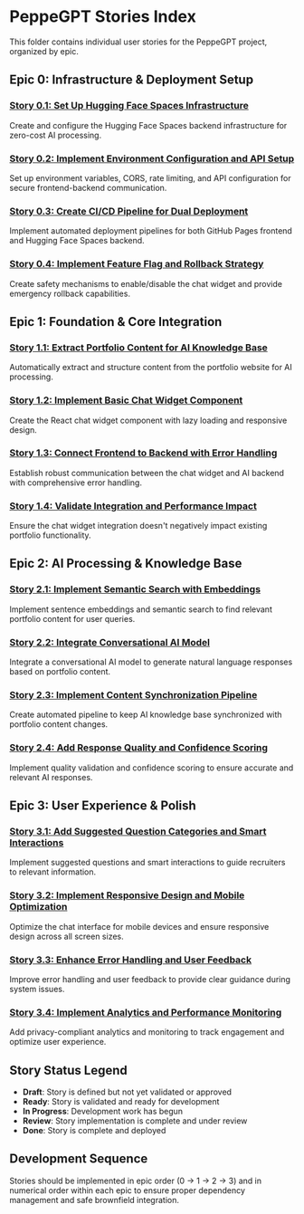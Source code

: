 # PeppeGPT Stories Index

This folder contains individual user stories for the PeppeGPT project, organized by epic.

## Epic 0: Infrastructure & Deployment Setup

### [Story 0.1: Set Up Hugging Face Spaces Infrastructure](./0.1-hf-spaces-infrastructure.md)
Create and configure the Hugging Face Spaces backend infrastructure for zero-cost AI processing.

### [Story 0.2: Implement Environment Configuration and API Setup](./0.2-environment-api-setup.md)
Set up environment variables, CORS, rate limiting, and API configuration for secure frontend-backend communication.

### [Story 0.3: Create CI/CD Pipeline for Dual Deployment](./0.3-cicd-pipeline.md)
Implement automated deployment pipelines for both GitHub Pages frontend and Hugging Face Spaces backend.

### [Story 0.4: Implement Feature Flag and Rollback Strategy](./0.4-feature-flags-rollback.md)
Create safety mechanisms to enable/disable the chat widget and provide emergency rollback capabilities.

## Epic 1: Foundation & Core Integration

### [Story 1.1: Extract Portfolio Content for AI Knowledge Base](./1.1-content-extraction.md)
Automatically extract and structure content from the portfolio website for AI processing.

### [Story 1.2: Implement Basic Chat Widget Component](./1.2-chat-widget-component.md)
Create the React chat widget component with lazy loading and responsive design.

### [Story 1.3: Connect Frontend to Backend with Error Handling](./1.3-frontend-backend-connection.md)
Establish robust communication between the chat widget and AI backend with comprehensive error handling.

### [Story 1.4: Validate Integration and Performance Impact](./1.4-integration-validation.md)
Ensure the chat widget integration doesn't negatively impact existing portfolio functionality.

## Epic 2: AI Processing & Knowledge Base

### [Story 2.1: Implement Semantic Search with Embeddings](./2.1-semantic-search.md)
Implement sentence embeddings and semantic search to find relevant portfolio content for user queries.

### [Story 2.2: Integrate Conversational AI Model](./2.2-conversational-ai.md)
Integrate a conversational AI model to generate natural language responses based on portfolio content.

### [Story 2.3: Implement Content Synchronization Pipeline](./2.3-content-sync-pipeline.md)
Create automated pipeline to keep AI knowledge base synchronized with portfolio content changes.

### [Story 2.4: Add Response Quality and Confidence Scoring](./2.4-quality-confidence.md)
Implement quality validation and confidence scoring to ensure accurate and relevant AI responses.

## Epic 3: User Experience & Polish

### [Story 3.1: Add Suggested Question Categories and Smart Interactions](./3.1-suggested-questions.md)
Implement suggested questions and smart interactions to guide recruiters to relevant information.

### [Story 3.2: Implement Responsive Design and Mobile Optimization](./3.2-mobile-optimization.md)
Optimize the chat interface for mobile devices and ensure responsive design across all screen sizes.

### [Story 3.3: Enhance Error Handling and User Feedback](./3.3-error-handling-enhancement.md)
Improve error handling and user feedback to provide clear guidance during system issues.

### [Story 3.4: Implement Analytics and Performance Monitoring](./3.4-analytics-monitoring.md)
Add privacy-compliant analytics and monitoring to track engagement and optimize user experience.

## Story Status Legend

- **Draft**: Story is defined but not yet validated or approved
- **Ready**: Story is validated and ready for development
- **In Progress**: Development work has begun
- **Review**: Story implementation is complete and under review
- **Done**: Story is complete and deployed

## Development Sequence

Stories should be implemented in epic order (0 → 1 → 2 → 3) and in numerical order within each epic to ensure proper dependency management and safe brownfield integration.
